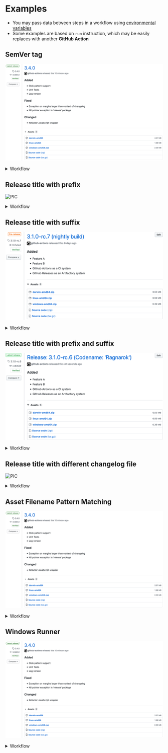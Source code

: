 # Examples

- You may pass data between steps in a workflow using [environmental variables](https://help.github.com/en/actions/automating-your-workflow-with-github-actions/development-tools-for-github-actions#set-an-environment-variable-set-env)
- Some examples are based on `run` instruction, which may be easily replaces with another **GitHub Action**

## SemVer tag

![PIC](images/release.png)

<details><summary>Workflow</summary>

```yaml
name: release

on:
  push:
    tags:
      - "*"

jobs:
  build:
    runs-on: ubuntu-latest
    steps:
      - name: Checkout
        uses: actions/checkout@v2

      - name: Release
        uses: docker://antonyurchenko/git-release:latest
        env:
          GITHUB_TOKEN: ${{ secrets.GITHUB_TOKEN }}
        with:
          args: |
            darwin-amd64.zip
            linux-amd64.zip
            windows-amd64.zip
```

</details>

## Release title with prefix

![PIC](images/example-prefix.png)

<details><summary>Workflow</summary>

```yaml
name: release

on:
  push:
    tags:
      - "*"

jobs:
  build:
    runs-on: ubuntu-latest
    steps:
      - name: Checkout
        uses: actions/checkout@v2

      - name: Release
        uses: docker://antonyurchenko/git-release:latest
        env:
          GITHUB_TOKEN: ${{ secrets.GITHUB_TOKEN }}
          RELEASE_NAME_PREFIX: "Release: "
        with:
          args: |
            darwin-amd64.zip
            linux-amd64.zip
            windows-amd64.zip
```

</details>

## Release title with suffix

![PIC](images/example-suffix.png)

<details><summary>Workflow</summary>

```yaml
name: release

on:
  push:
    tags:
      - "*"

jobs:
  build:
    runs-on: ubuntu-latest
    steps:
      - name: Checkout
        uses: actions/checkout@v2

      - name: Release
        uses: docker://antonyurchenko/git-release:latest
        env:
          GITHUB_TOKEN: ${{ secrets.GITHUB_TOKEN }}
          PRE_RELEASE: "true"
          RELEASE_NAME_SUFFIX: " (nightly build)"
        with:
          args: |
            darwin-amd64.zip
            linux-amd64.zip
            windows-amd64.zip
```

</details>

## Release title with prefix and suffix

![PIC](images/example-prefix-suffix.png)

<details><summary>Workflow</summary>

Can be set as global environmental variables or provided directly to the action

```yaml
name: release

on:
  push:
    tags:
      - "*"

jobs:
  build:
    runs-on: ubuntu-latest
    steps:
      - name: Checkout
        uses: actions/checkout@v2

      - run: |
          export PREFIX="Release: "
          export SUFFIX=" (Codename: 'Ragnarok')"
          echo "::set-env name=RELEASE_NAME_PREFIX::$PREFIX"
          echo "::set-env name=RELEASE_NAME_SUFFIX::$SUFFIX"

      - name: Release
        uses: docker://antonyurchenko/git-release:latest
        env:
          GITHUB_TOKEN: ${{ secrets.GITHUB_TOKEN }}
        with:
          args: |
            darwin-amd64.zip
            linux-amd64.zip
            windows-amd64.zip
```

</details>

## Release title with different changelog file

![PIC](images/example-name.png)

<details><summary>Workflow</summary>

Can be set as global environmental variable or provided directly to the action

```yaml
name: release

on:
  push:
    tags:
      - "*"

jobs:
  build:
    runs-on: ubuntu-latest
    steps:
      - name: Checkout
        uses: actions/checkout@v2

      - run: |
          export TEXT="Release X"
          echo "::set-env name=RELEASE_NAME::$TEXT"

      - name: Release
        uses: docker://antonyurchenko/git-release:latest
        env:
          GITHUB_TOKEN: ${{ secrets.GITHUB_TOKEN }}
          CHANGELOG_FILE: "CHANGES.md"
          ALLOW_EMPTY_CHANGELOG: "true"
        with:
          args: |
            darwin-amd64.zip
            linux-amd64.zip
            windows-amd64.zip
```

</details>

## Asset Filename Pattern Matching

![PIC](images/release.png)

<details><summary>Workflow</summary>

```yaml
name: release

on:
  push:
    tags:
      - "*"

jobs:
  build:
    runs-on: ubuntu-latest
    steps:
      - name: Checkout
        uses: actions/checkout@v2

      - name: Release
        uses: docker://antonyurchenko/git-release:latest
        env:
          GITHUB_TOKEN: ${{ secrets.GITHUB_TOKEN }}
        with:
          args: build/*.zip
```

</details>

## Windows Runner

![PIC](images/release.png)

<details><summary>Workflow</summary>

```yaml
name: release

on:
  push:
    tags:
      - "*"

jobs:
  build:
    runs-on: windows-latest
    steps:
      - name: Checkout
        uses: actions/checkout@v2

      - name: Release
        uses: anton-yurchenko/git-release@master
        env:
          GITHUB_TOKEN: ${{ secrets.GITHUB_TOKEN }}
        with:
          args: |
            darwin-amd64.zip
            linux-amd64.zip
            windows-amd64.zip
```

</details>

